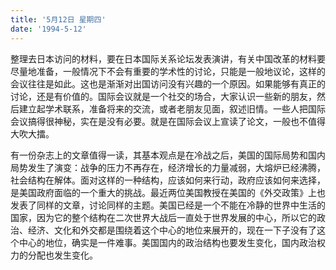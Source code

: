 ```yaml
---
title: '5月12日 星期四'
date: '1994-5-12'
---
```


整理去日本访问的材料，要在日本国际关系论坛发表演讲，有关中国改革的材料要尽量地准备，一般情况下不会有重要的学术性的讨论，只能是一般地议论，这样的会议往往是如此。这也是渐渐对出国访问没有兴趣的一个原因。如果能够有真正的讨论，还是有价值的。国际会议就是一个社交的场合，大家认识一些新的朋友，然后建立起学术联系，准备将来的交流，或者老朋友见面，叙述旧情。一些人把国际会议搞得很神秘，实在是没有必要。就是在国际会议上宣读了论文，一般也不值得大吹大擂。

有一份杂志上的文章值得一读，其基本观点是在冷战之后，美国的国际局势和国内局势发生了演变：战争的压力不再存在，经济增长的力量减弱，大熔炉已经沸腾，社会结构在解体。面对这样的一种结构，应该如何来行动，政府应该如何来选择，是美国政府面临的一个重大的挑战。最近两位美国教授在美国的《外交政策》上也发表了同样的文章，讨论同样的主题。美国已经是一个不能在冷静的世界中生活的国家，因为它的整个结构在二次世界大战后一直处于世界发展的中心，所以它的政治、经济、文化和外交都是围绕着这个中心的地位来展开的，现在一下子没有了这个中心的地位，确实是一件难事。美国国内的政治结构也要发生变化，国内政治权力的分配也发生变化。

